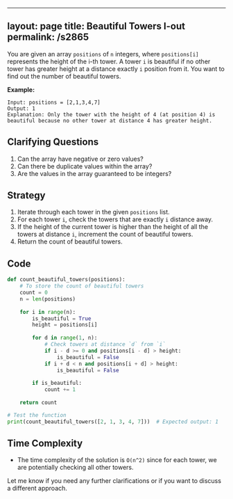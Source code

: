 
---
layout: page
title:  Beautiful Towers I-out
permalink: /s2865
---

You are given an array `positions` of `n` integers, where `positions[i]` represents the height of the i-th tower. A tower `i` is beautiful if no other tower has greater height at a distance exactly `i` position from it. You want to find out the number of beautiful towers.

**Example:**

```
Input: positions = [2,1,3,4,7]
Output: 1
Explanation: Only the tower with the height of 4 (at position 4) is beautiful because no other tower at distance 4 has greater height.
```

## Clarifying Questions
1. Can the array have negative or zero values?
2. Can there be duplicate values within the array?
3. Are the values in the array guaranteed to be integers?

## Strategy

1. Iterate through each tower in the given `positions` list.
2. For each tower `i`, check the towers that are exactly `i` distance away.
3. If the height of the current tower is higher than the height of all the towers at distance `i`, increment the count of beautiful towers.
4. Return the count of beautiful towers.

## Code

```python
def count_beautiful_towers(positions):
    # To store the count of beautiful towers
    count = 0
    n = len(positions)
    
    for i in range(n):
        is_beautiful = True
        height = positions[i]
        
        for d in range(1, n):
            # Check towers at distance `d` from `i`
            if i - d >= 0 and positions[i - d] > height:
                is_beautiful = False
            if i + d < n and positions[i + d] > height:
                is_beautiful = False
        
        if is_beautiful:
            count += 1
            
    return count

# Test the function
print(count_beautiful_towers([2, 1, 3, 4, 7]))  # Expected output: 1
```

## Time Complexity
- The time complexity of the solution is `O(n^2)` since for each tower, we are potentially checking all other towers.

Let me know if you need any further clarifications or if you want to discuss a different approach.